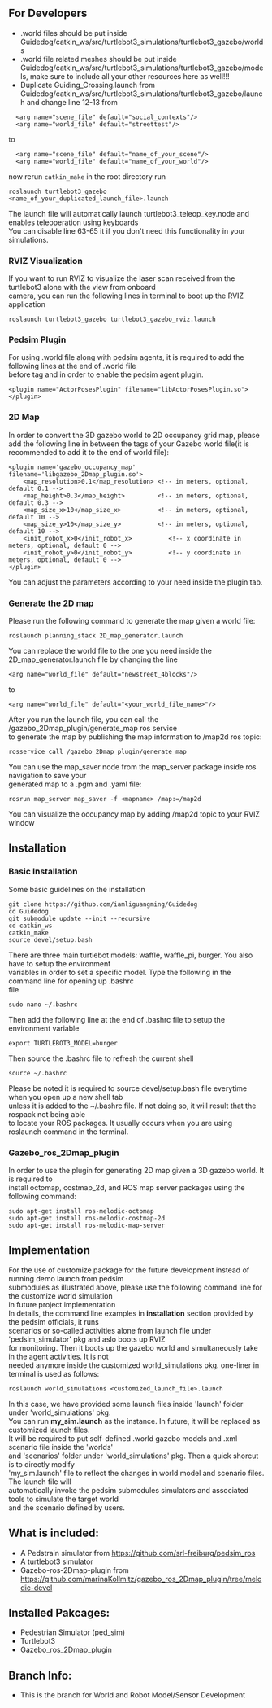 ## For Developers

  - .world files should be put inside Guidedog/catkin_ws/src/turtlebot3_simulations/turtlebot3_gazebo/worlds
  - .world file related meshes should be put inside Guidedog/catkin_ws/src/turtlebot3_simulations/turtlebot3_gazebo/models, make sure to include all your other resources here as well!!!
  - Duplicate Guiding_Crossing.launch from Guidedog/catkin_ws/src/turtlebot3_simulations/turtlebot3_gazebo/launch and change line 12-13 from 
  ```
    <arg name="scene_file" default="social_contexts"/>
    <arg name="world_file" default="streettest"/>
  ```
  to
  ```
    <arg name="scene_file" default="name_of_your_scene"/>
    <arg name="world_file" default="name_of_your_world"/>
  ```
  now rerun ```catkin_make``` in the root directory
  run
  ```
  roslaunch turtlebot3_gazebo <name_of_your_duplicated_launch_file>.launch 
  ```  
  The launch file will automatically launch turtlebot3_teleop_key.node and enables teleoperation using keyboards  
  You can disable line 63-65 it if you don't need this functionality in your simulations.  
  
### RVIZ Visualization
  If you want to run RVIZ to visualize the laser scan received from the turtlebot3 alone with the view from onboard  
  camera, you can run the following lines in terminal to boot up the RVIZ application  
  ```  
  roslaunch turtlebot3_gazebo turtlebot3_gazebo_rviz.launch  
  ```  
### Pedsim Plugin
  For using .world file along with pedsim agents, it is required to add the following lines at the end of .world file  
  before tag </world> and </sdf> in order to enable the pedsim agent plugin.   
  ```  
  <plugin name="ActorPosesPlugin" filename="libActorPosesPlugin.so">
  </plugin>  
  ```
### 2D Map
  In order to convert the 3D gazebo world to 2D occupancy grid map, please add the following line in between the <world> </world> tags of your Gazebo world file(it is recommended to add it to the end of world file):  
```  
<plugin name='gazebo_occupancy_map' filename='libgazebo_2Dmap_plugin.so'>
    <map_resolution>0.1</map_resolution> <!-- in meters, optional, default 0.1 -->
    <map_height>0.3</map_height>         <!-- in meters, optional, default 0.3 -->
    <map_size_x>10</map_size_x>          <!-- in meters, optional, default 10 -->
    <map_size_y>10</map_size_y>          <!-- in meters, optional, default 10 -->
    <init_robot_x>0</init_robot_x>          <!-- x coordinate in meters, optional, default 0 -->
    <init_robot_y>0</init_robot_y>          <!-- y coordinate in meters, optional, default 0 -->
</plugin>  
```  
You can adjust the parameters according to your need inside the plugin tab.

### Generate the 2D map  
Please run the following command to generate the map given a world file:
```
roslaunch planning_stack 2D_map_generator.launch  
```  
You can replace the world file to the one you need inside the 2D_map_generator.launch file by changing the line  
```
<arg name="world_file" default="newstreet_4blocks"/>
```
to  
```
<arg name="world_file" default="<your_world_file_name>"/>
```
After you run the launch file, you can call the /gazebo_2Dmap_plugin/generate_map ros service  
to generate the map by publishing the map information to /map2d ros topic:  
```  
rosservice call /gazebo_2Dmap_plugin/generate_map  
```  
You can use the map_saver node from the map_server package inside ros navigation to save your  
generated map to a .pgm and .yaml file:  
```
rosrun map_server map_saver -f <mapname> /map:=/map2d  
```
You can visualize the occupancy map by adding /map2d topic to your RVIZ window

## Installation

### Basic Installation
  Some basic guidelines on the installation
```
git clone https://github.com/iamliguangming/Guidedog
cd Guidedog
git submodule update --init --recursive
cd catkin_ws
catkin_make
source devel/setup.bash
```  
There are three main turtlebot models: waffle, waffle_pi, burger. You also have to setup the environment  
variables in order to set a specific model. Type the following in the command line for opening up .bashrc  
file
```  
sudo nano ~/.bashrc  
```  
Then add the following line at the end of .bashrc file to setup the environment variable  
```
export TURTLEBOT3_MODEL=burger  
```  
Then source the .bashrc file to refresh the current shell  
```
source ~/.bashrc  
```  
Please be noted it is required to source devel/setup.bash file everytime when you open up a new shell tab  
unless it is added to the ~/.bashrc file. If not doing so, it will result that the rospack not being able  
to locate your ROS packages. It usually occurs when you are using roslaunch command in the terminal.

### Gazebo_ros_2Dmap_plugin  
  In order to use the plugin for generating 2D map given a 3D gazebo world. It is required to  
install octomap, costmap_2d, and ROS map server packages using the following command:  
```  
sudo apt-get install ros-melodic-octomap  
sudo apt-get install ros-melodic-costmap-2d  
sudo apt-get install ros-melodic-map-server  
```  


## Implementation  

  For the use of customize package for the future development instead of running demo launch from pedsim  
submodules as illustrated above, please use the following command line for the customize world simulation  
in future project implementation  
  In details, the command line examples in **installation** section provided by the pedsim officials, it runs  
scenarios or so-called activities alone from launch file under 'pedsim_simulator' pkg and aslo boots up RVIZ  
for monitoring. Then it boots up the gazebo world and simultaneously take in the agent activities. It is not  
needed anymore inside the customized world_simulations pkg. one-liner in terminal is used as follows: 
```
roslaunch world_simulations <customized_launch_file>.launch
```  
  In this case, we have provided some launch files inside 'launch' folder under 'world_simulations' pkg.  
You can run **my_sim.launch** as the instance. In future, it will be replaced as customized launch files.  
It will be required to put self-defined .world gazebo models and .xml scenario file inside the 'worlds'  
and 'scenarios' folder under 'world_simulations' pkg. Then a quick shorcut is to directly modify  
'my_sim.launch' file to reflect the changes in world model and scenario files. The launch file will  
automatically invoke the pedsim submodules simulators and associated tools to simulate the target world  
and the scenario defined by users.  

## What is included:
- A Pedstrain simulator from https://github.com/srl-freiburg/pedsim_ros
- A turtlebot3 simulator
- Gazebo-ros-2Dmap-plugin from https://github.com/marinaKollmitz/gazebo_ros_2Dmap_plugin/tree/melodic-devel

## Installed Pakcages:
- Pedestrian Simulator (ped_sim)
- Turtlebot3
- Gazebo_ros_2Dmap_plugin
## Branch Info:
- This is the branch for World and Robot Model/Sensor Development
